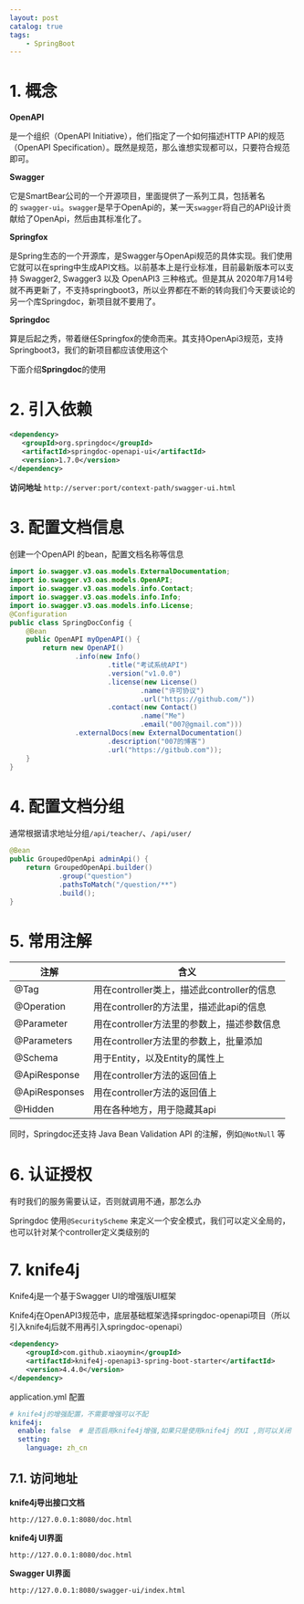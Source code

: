 ```yaml
---
layout: post   	
catalog: true 	
tags:
    - SpringBoot
---
```


# 1. 概念

**OpenAPI**

是一个组织（OpenAPI Initiative），他们指定了一个如何描述HTTP API的规范（OpenAPI Specification）。既然是规范，那么谁想实现都可以，只要符合规范即可。

**Swagger**

它是SmartBear公司的一个开源项目，里面提供了一系列工具，包括著名的 `swagger-ui`。`swagger`是早于OpenApi的，某一天`swagger`将自己的API设计贡献给了OpenApi，然后由其标准化了。

**Springfox**

是Spring生态的一个开源库，是Swagger与OpenApi规范的具体实现。我们使用它就可以在spring中生成API文档。以前基本上是行业标准，目前最新版本可以支持 Swagger2, Swagger3 以及 OpenAPI3 三种格式。但是其从 2020年7月14号就不再更新了，不支持springboot3，所以业界都在不断的转向我们今天要谈论的另一个库Springdoc，新项目就不要用了。

**Springdoc**

算是后起之秀，带着继任Springfox的使命而来。其支持OpenApi3规范，支持Springboot3，我们的新项目都应该使用这个

下面介绍**Springdoc**的使用

# 2. 引入依赖

```xml
<dependency>
   <groupId>org.springdoc</groupId>
   <artifactId>springdoc-openapi-ui</artifactId>
   <version>1.7.0</version>
</dependency>
```

**访问地址** `http://server:port/context-path/swagger-ui.html`

# 3. 配置文档信息

创建一个OpenAPI 的bean，配置文档名称等信息

```java
import io.swagger.v3.oas.models.ExternalDocumentation;  
import io.swagger.v3.oas.models.OpenAPI;  
import io.swagger.v3.oas.models.info.Contact;  
import io.swagger.v3.oas.models.info.Info;  
import io.swagger.v3.oas.models.info.License;
@Configuration  
public class SpringDocConfig {  
    @Bean  
    public OpenAPI myOpenAPI() {  
        return new OpenAPI()  
                .info(new Info()  
                        .title("考试系统API")  
                        .version("v1.0.0")  
                        .license(new License()  
                                .name("许可协议")  
                                .url("https://github.com/"))  
                        .contact(new Contact()  
                                .name("Me")  
                                .email("007@gmail.com")))  
                .externalDocs(new ExternalDocumentation()  
                        .description("007的博客")  
                        .url("https://gitbub.com"));  
    }  
}
```
# 4. 配置文档分组

通常根据请求地址分组`/api/teacher/`、`/api/user/` 

```java
@Bean  
public GroupedOpenApi adminApi() {  
    return GroupedOpenApi.builder()  
            .group("question")  
            .pathsToMatch("/question/**")  
            .build();  
}
```

# 5. 常用注解

|注解|含义|
|---|---|
|@Tag|用在controller类上，描述此controller的信息|
|@Operation|用在controller的方法里，描述此api的信息|
|@Parameter|用在controller方法里的参数上，描述参数信息|
|@Parameters|用在controller方法里的参数上，批量添加|
|@Schema|用于Entity，以及Entity的属性上|
|@ApiResponse|用在controller方法的返回值上|
|@ApiResponses|用在controller方法的返回值上|
|@Hidden|用在各种地方，用于隐藏其api|

同时，Springdoc还支持 Java Bean Validation API 的注解，例如`@NotNull` 等

# 6. 认证授权

有时我们的服务需要认证，否则就调用不通，那怎么办

Springdoc 使用`@SecurityScheme` 来定义一个安全模式，我们可以定义全局的，也可以针对某个controller定义类级别的

# 7. knife4j

Knife4j是一个基于Swagger UI的增强版UI框架

Knife4j在OpenAPI3规范中，底层基础框架选择springdoc-openapi项目（所以引入knife4j后就不用再引入springdoc-openapi）

```xml
<dependency>
    <groupId>com.github.xiaoymin</groupId>
    <artifactId>knife4j-openapi3-spring-boot-starter</artifactId>
    <version>4.4.0</version>
</dependency>
```

application.yml 配置
```yml
# knife4j的增强配置，不需要增强可以不配  
knife4j:  
  enable: false  # 是否启用knife4j增强,如果只是使用knife4j 的UI ,则可以关闭
  setting:  
    language: zh_cn
```

## 7.1. 访问地址

**knife4j导出接口文档**

`http://127.0.0.1:8080/doc.html`

**knife4j UI界面**

`http://127.0.0.1:8080/doc.html`

**Swagger UI界面**

`http://127.0.0.1:8080/swagger-ui/index.html`


